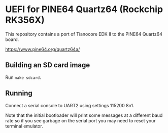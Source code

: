 # UEFI for PINE64 Quartz64 (Rockchip RK356X)

This repository contains a port of Tianocore EDK II to the PINE64 Quartz64 board.

https://www.pine64.org/quartz64a/

## Building an SD card image

Run `make sdcard`.

## Running

Connect a serial console to UART2 using settings 115200 8n1.

Note that the initial bootloader will print some messages at a different baud rate so if you see garbage on the serial port you may need to reset your terminal emulator.

